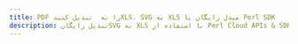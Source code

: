 ---title: PDF را به  تبدیل کنیدXLS، SVG به XLS مبدل رایگان یا Perl SDKdescription: تبدیل رایگانSVG به XLS با استفاده از Perl Cloud APIs & SDK همچنین اسناد PDF را در Cloud ایجاد، ویرایش و رندر کنید.---